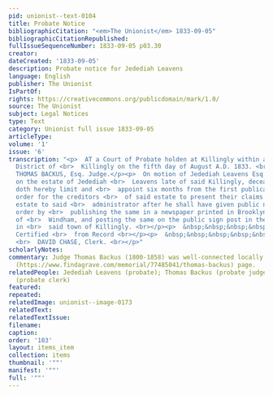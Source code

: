 ```yaml
---
pid: unionist--text-0104
title: Probate Notice
bibliographicCitation: "<em>The Unionist</em> 1833-09-05"
bibliographicCitationRepublished: 
fullIssueSequenceNumber: 1833-09-05 p03.30
creator: 
dateCreated: '1833-09-05'
description: Probate notice for Jedediah Leavens
language: English
publisher: The Unionist
IsPartOf: 
rights: https://creativecommons.org/publicdomain/mark/1.0/
source: The Unionist
subject: Legal Notices
type: Text
category: Unionist full issue 1833-09-05
articleType: 
volume: '1'
issue: '6'
transcription: "<p>  AT a Court of Probate holden at Killingly within and for the
  District of <br>  Killingly on the fifth day of August A.D. 1833. <br></p><p>Present
  THOMAS BACKUS, Esq. Judge.</p><p>  On motion of Jedediah Leavens Esq. Administrator
  on the estate of Jedediah <br>  Leavens late of said Killingly, deceased, this court
  doth hereby limit and <br>  appoint six months from the first publication of this
  order for the creditors <br>  of said estate to present their claims against said
  estate to said <br>  administrator after he shall have given public notice of this
  order by <br>  publishing the same in a newspaper printed in Brooklyn in the County
  of <br>  Windham, and posting the same on the public sign post in the East Parish
  in <br>  said town of Killingly. <br></p><p>  &nbsp;&nbsp;&nbsp;&nbsp;&nbsp;&nbsp;&nbsp;&nbsp;&nbsp;&nbsp;&nbsp;
  Certified <br>  from Record <br></p><p>  &nbsp;&nbsp;&nbsp;&nbsp;&nbsp;&nbsp;&nbsp;&nbsp;&nbsp;&nbsp;&nbsp;&nbsp;&nbsp;&nbsp;&nbsp;&nbsp;&nbsp;&nbsp;&nbsp;&nbsp;&nbsp;&nbsp;&nbsp;&nbsp;&nbsp;&nbsp;&nbsp;&nbsp;&nbsp;&nbsp;&nbsp;&nbsp;&nbsp;&nbsp;&nbsp;
  <br>  DAVID CHASE, Clerk. <br></p>"
scholarlyNotes: 
commentary: Judge Thomas Backus (1800-1858) was well-connected locally. See his [Find-a-Grave]
  (https://www.findagrave.com/memorial/77485041/thomas-backus) page.
relatedPeople: Jedediah Leavens (probate); Thomas Backus (probate judge); David Chase
  (probate clerk)
featured: 
repeated: 
relatedImage: unionist--image-0173
relatedText: 
relatedTextIssue: 
filename: 
caption: 
order: '103'
layout: items_item
collection: items
thumbnail: '""'
manifest: '""'
full: '""'
---
```

